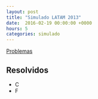 ```yaml
---
layout: post
title: "Simulado LATAM 2013"
date:  2016-02-19 00:00:00 +0000
hours: 5
categories: simulado 
---
```

[Problemas](https://www.maratonando.com.br/contest/56dad017c0db16454ac4b98e)

## Resolvidos
* C
* F
